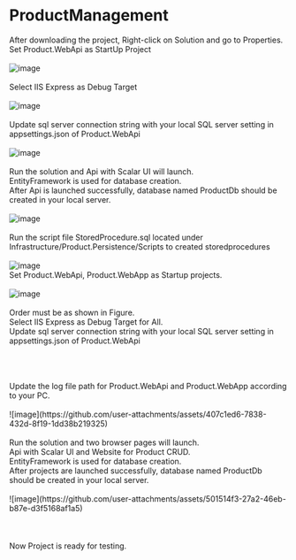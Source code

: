 # ProductManagement
After downloading the project, Right-click on Solution and go to Properties.
<br/>
Set Product.WebApi as StartUp Project
<br/>
<br/>
![image](https://github.com/user-attachments/assets/fe509f78-7f39-4bdf-824e-caa8d3cd60d8)
<br/>
<br/>
Select IIS Express as Debug Target
<br/>
<br/>
![image](https://github.com/user-attachments/assets/19d2f11c-fa59-4929-add2-37095b5b16b6)
<br/>
<br/>
Update sql server connection string with your local SQL server setting in appsettings.json of Product.WebApi
<br/>
<br/>
![image](https://github.com/user-attachments/assets/a34daeec-0aeb-4b14-97f4-8a069c26dc91)
<br/>
<br/>
Run the solution and Api with Scalar UI will launch.
<br/>
EntityFramework is used for database creation.
<br/>
After Api is launched successfully, database named ProductDb should be created in your local server.
<br/>
<br/>
![image](https://github.com/user-attachments/assets/ce3880c5-5a30-4b77-9638-ede29fc61ee7)
<br/>
<br/>
Run the script file StoredProcedure.sql located under Infrastructure/Product.Persistence/Scripts to created storedprocedures
<br/>
<br/>
![image](https://github.com/user-attachments/assets/32096828-55a8-4494-8fd6-b663f0e02e38)
<br/>
Set Product.WebApi, Product.WebApp as Startup projects.
<br/>
<br/>
![image](https://github.com/user-attachments/assets/992a4f35-a3d1-4e32-acb6-e855466b4e7f)
<br/>
<br/>
Order must be as shown in Figure.
<br/>
Select IIS Express as Debug Target for All.
<br/>
Update sql server connection string with your local SQL server setting in appsettings.json of Product.WebApi 
<br/>
<br/>

<br/>
<br/>
Update the log file path for Product.WebApi and Product.WebApp according to your PC.
<br/>
<br/>
![image](https://github.com/user-attachments/assets/407c1ed6-7838-432d-8f19-1dd38b219325)
<br/>
<br/>
Run the solution and two browser pages will launch.
<br/>
Api with Scalar UI and Website for Product CRUD.
<br/>
EntityFramework is used for database creation.
<br/>
After projects are launched successfully, database named ProductDb should be created in your local server.
<br/>
<br/>
![image](https://github.com/user-attachments/assets/501514f3-27a2-46eb-b87e-d3f5168af1a5)
<br/>
<br/>

<br/>
<br/>
Now Project is ready for testing.
<br/>
<br/>

